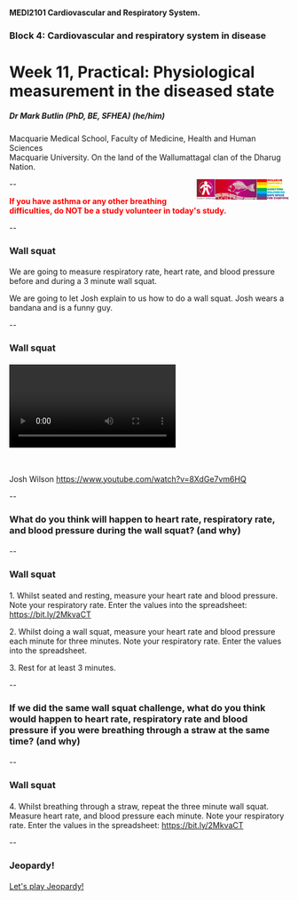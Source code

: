 <!-- .slide: data-auto-animate-restart id="MEDI2101Wk11prac"-->
#### MEDI2101 Cardiovascular and Respiratory System.
### Block 4: Cardiovascular and respiratory system in disease
# Week 11, Practical: Physiological measurement in the diseased state
##### Dr Mark Butlin (PhD, BE, SFHEA) (he/him)

Macquarie Medical School, Faculty of Medicine, Health and Human Sciences<br>Macquarie University. On the land of the Wallumattagal clan of the Dharug Nation.

<a href="https://students.mq.edu.au/support"><img src="images/mq_support.png" alt="Student wellbeing logo. Wallumattagal peoples at Macquarie. LGBTQI+ Safe Space for Everyone" align="right" width=33%></a>

--

<span style="color:red">**If you have asthma or any other breathing difficulties, do NOT be a study volunteer in today's study.**</span>

--
### Wall squat
####

We are going to measure respiratory rate, heart rate, and blood pressure before and during a 3 minute wall squat.

<p class="fragment">We are going to let Josh explain to us how to do a wall squat. Josh wears a bandana and is a funny guy.</p>

--
### Wall squat
####

<video data-autoplay data-src="images/wall squat exercise.mp4"></video>
<p>&nbsp;</p>
<p class="citation">Josh Wilson <a href="https://www.youtube.com/watch?v=8XdGe7vm6HQ">https://www.youtube.com/watch?v=8XdGe7vm6HQ</a></p>

--
### What do you think will happen to heart rate, respiratory rate, and blood pressure during the wall squat? (and why)
####

--
### Wall squat
####

<p>1. Whilst seated and resting, measure your heart rate and blood pressure. Note your respiratory rate. Enter the values into the spreadsheet: <a href="https://bit.ly/2MkvaCT">https://bit.ly/2MkvaCT</a></p>

<span class="fragment">
<p>2. Whilst doing a wall squat, measure your heart rate and blood pressure each minute for three minutes. Note your respiratory rate. Enter the values into the spreadsheet.</p>
</span>
<span class="fragment">
<p>3. Rest for at least 3 minutes.</p>
</span>

--
### If we did the same wall squat challenge, what do you think would happen to heart rate, respiratory rate and blood pressure if you were breathing through a straw at the same time? (and why)
####

--
### Wall squat
####

<p>4. Whilst breathing through a straw, repeat the three minute wall squat. Measure heart rate, and blood pressure each minute. Note your respiratory rate. Enter the values in the spreadsheet: <a href="https://bit.ly/2MkvaCT">https&#x3A;//bit.ly/2MkvaCT</a>
</p>

--

### Jeopardy!
####

<a href="https://jeopardylabs.com/play/medi2101-week-11-practical" target="_blank">Let's play Jeopardy!</a>